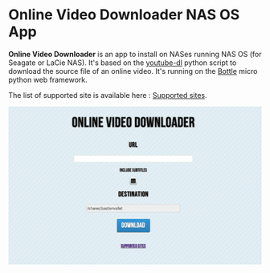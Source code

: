 Online Video Downloader NAS OS App
==================================

**Online Video Downloader** is an app to install on NASes running NAS OS (for Seagate or LaCie NAS).
It's based on the [youtube-dl](https://rg3.github.io/youtube-dl/) python script to download the source file of an online video.
It's running on the [Bottle](http://bottlepy.org) micro python web framework.

The list of supported site is available here : [Supported sites](https://rg3.github.io/youtube-dl/supportedsites.html).

![Alt text](com.djailla.online-video-downloader/resources/screenshots/en/screenshot-1.png?raw=true "Screenshot")